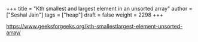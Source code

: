 +++
title = "Kth smallest and largest element in an unsorted array"
author = ["Seshal Jain"]
tags = ["heap"]
draft = false
weight = 2298
+++

<https://www.geeksforgeeks.org/kth-smallestlargest-element-unsorted-array/>
